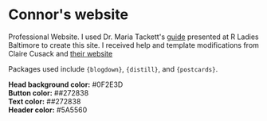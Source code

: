 # Connor's website

Professional Website. I used Dr. Maria Tackett's [guide](https://www.youtube.com/watch?v=RYf5HqU1pI4) presented at R Ladies Baltimore to create this site. I received help and template modifications from Claire Cusack and [their website](https://cecusack.github.io/ClaireCusack/)

Packages used include `{blogdown}`, `{distill}`, and `{postcards}`.    

**Head background color:** #0F2E3D    
**Button color:** ##272838    
**Text color:** ##272838    
**Header color:** #5A5560  
